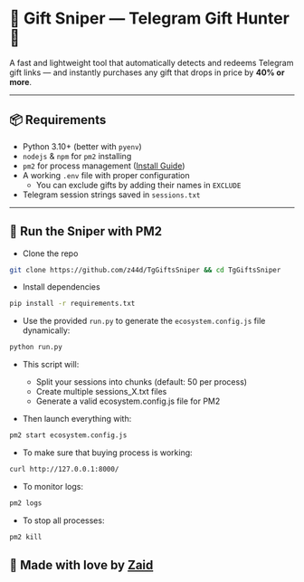 # 🎯 Gift Sniper — Telegram Gift Hunter 🎁

A fast and lightweight tool that automatically detects and redeems Telegram gift links — and instantly purchases any gift that drops in price by **40% or more**.

---

## 📦 Requirements

- Python 3.10+ (better with `pyenv`)
- `nodejs` & `npm` for `pm2` installing
- `pm2` for process management ([Install Guide](https://pm2.keymetrics.io/))
- A working `.env` file with proper configuration
    - You can exclude gifts by adding their names in `EXCLUDE`
- Telegram session strings saved in `sessions.txt`

---

## 🏃 Run the Sniper with PM2
- Clone the repo
```bash
git clone https://github.com/z44d/TgGiftsSniper && cd TgGiftsSniper
```
- Install dependencies
```bash
pip install -r requirements.txt
```
- Use the provided `run.py` to generate the `ecosystem.config.js` file dynamically:
```bash
python run.py
```
- This script will:
    - Split your sessions into chunks (default: 50 per process)
    - Create multiple sessions_X.txt files
    - Generate a valid ecosystem.config.js file for PM2

- Then launch everything with:
```bash
pm2 start ecosystem.config.js
```
- To make sure that buying process is working:
```bash
curl http://127.0.0.1:8000/
```
- To monitor logs:
```bash
pm2 logs
```
- To stop all processes:
```bash
pm2 kill
```

## 💙 Made with love by [Zaid](https://t.me/DevZaid)
